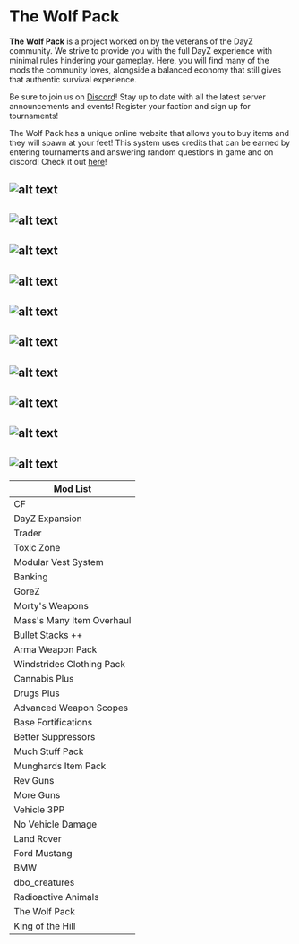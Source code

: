 # The Wolf Pack

**The Wolf Pack** is a project worked on by the veterans of the DayZ community. We strive to provide you
with the full DayZ experience with minimal rules hindering your gameplay. Here, you will find many of
the mods the community loves, alongside a balanced economy that still gives that authentic survival
experience.

Be sure to join us on [Discord](https://discord.com/M479V9mRrD)! Stay up to date with all the latest
server announcements and events! Register your faction and sign up for tournaments!

The Wolf Pack has a unique online website that allows you to buy items and they will spawn at your feet!
This system uses credits that can be earned by entering tournaments and answering random questions in
game and on discord! Check it out [here](https://www.wolfpackdayz.com/store)!

## ![alt text](https://i.ibb.co/Wk4NJM7/Capture.png 'Online Store')

## ![alt text](https://i.ibb.co/nsJNrkF/2021-03-05-22-28-01.png 'Custom Cave')

## ![alt text](https://i.ibb.co/FnKkBTW/2021-03-05-22-31.png 'Top of Custom Cave')

## ![alt text](https://i.ibb.co/VjZjRf9/2021-03-05-22-32.png 'Custom Cave Ambient')

## ![alt text](https://i.ibb.co/3v0Cqr4/2021-03-02-23-10-06.png 'Admin Compound')

## ![alt text](https://i.ibb.co/njWqHb2/2021-03-02-23-00.png 'Balota Airstrip 1')

## ![alt text](https://i.ibb.co/WyvmVSW/2021-03-02-22-39.png 'Balota Airstrip 2')

## ![alt text](https://i.ibb.co/m648H30/2021-03-03-20-35.png 'Easter Egg')

## ![alt text](https://i.ibb.co/q9FCjmj/2021-03-03-21-16.png 'NEAF')

## ![alt text](https://i.ibb.co/xYTZzwJ/2021-03-03-20-46.png 'Hunting Stag')

| Mod List                  |
| ------------------------- |
| CF                        |
| DayZ Expansion            |
| Trader                    |
| Toxic Zone                |
| Modular Vest System       |
| Banking                   |
| GoreZ                     |
| Morty's Weapons           |
| Mass's Many Item Overhaul |
| Bullet Stacks ++          |
| Arma Weapon Pack          |
| Windstrides Clothing Pack |
| Cannabis Plus             |
| Drugs Plus                |
| Advanced Weapon Scopes    |
| Base Fortifications       |
| Better Suppressors        |
| Much Stuff Pack           |
| Munghards Item Pack       |
| Rev Guns                  |
| More Guns                 |
| Vehicle 3PP               |
| No Vehicle Damage         |
| Land Rover                |
| Ford Mustang              |
| BMW                       |
| dbo_creatures             |
| Radioactive Animals       |
| The Wolf Pack             |
| King of the Hill          |
